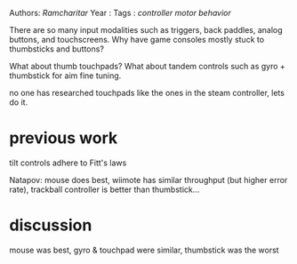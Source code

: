 Authors: *Ramcharitar*
Year   :
Tags   : *controller* *motor behavior*

There are so many input modalities such as triggers, back paddles, analog buttons, and touchscreens. Why have game consoles mostly stuck to thumbsticks and buttons?

What about thumb touchpads? What about tandem controls such as gyro + thumbstick for aim fine tuning.

no one has researched touchpads like the ones in the steam controller, lets do it.

# previous work

tilt controls adhere to Fitt's laws

Natapov:
mouse does best, wiimote has similar throughput (but higher error rate), trackball controller is better than thumbstick...

# discussion

mouse was best, gyro & touchpad were similar, thumbstick was the worst
